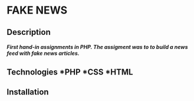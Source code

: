 <h1>FAKE NEWS

<h2>Description 
<h5>First hand-in assignments in PHP. The assigment was to to build a news feed with fake news articles.

<h2>Technologies
*PHP
*CSS
*HTML

<h2>Installation
